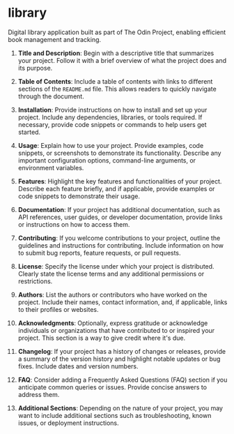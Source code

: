 # library
Digital library application built as part of The Odin Project, enabling efficient book management and tracking.

1. **Title and Description**: Begin with a descriptive title that summarizes your project. Follow it with a brief overview of what the project does and its purpose.

2. **Table of Contents**: Include a table of contents with links to different sections of the `README.md` file. This allows readers to quickly navigate through the document.

3. **Installation**: Provide instructions on how to install and set up your project. Include any dependencies, libraries, or tools required. If necessary, provide code snippets or commands to help users get started.

4. **Usage**: Explain how to use your project. Provide examples, code snippets, or screenshots to demonstrate its functionality. Describe any important configuration options, command-line arguments, or environment variables.

5. **Features**: Highlight the key features and functionalities of your project. Describe each feature briefly, and if applicable, provide examples or code snippets to demonstrate their usage.

6. **Documentation**: If your project has additional documentation, such as API references, user guides, or developer documentation, provide links or instructions on how to access them.

7. **Contributing**: If you welcome contributions to your project, outline the guidelines and instructions for contributing. Include information on how to submit bug reports, feature requests, or pull requests.

8. **License**: Specify the license under which your project is distributed. Clearly state the license terms and any additional permissions or restrictions.

9. **Authors**: List the authors or contributors who have worked on the project. Include their names, contact information, and, if applicable, links to their profiles or websites.

10. **Acknowledgments**: Optionally, express gratitude or acknowledge individuals or organizations that have contributed to or inspired your project. This section is a way to give credit where it's due.

11. **Changelog**: If your project has a history of changes or releases, provide a summary of the version history and highlight notable updates or bug fixes. Include dates and version numbers.

12. **FAQ**: Consider adding a Frequently Asked Questions (FAQ) section if you anticipate common queries or issues. Provide concise answers to address them.

13. **Additional Sections**: Depending on the nature of your project, you may want to include additional sections such as troubleshooting, known issues, or deployment instructions.

